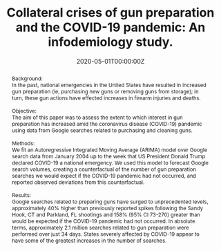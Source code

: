 ---
title: "Collateral crises of gun preparation and the COVID-19 pandemic: An infodemiology study."

authors:
- "admin"
- "John W Ayers"
- "Mark Dredze"
- "Nicholas Suplina"
- "Sarah Burd-Sharps"
date: "2020-05-01T00:00:00Z"
doi: "10.2196/19369"
venue: "JMIR Public Health and Surveillance"
publishDate: "2017-01-01T00:00:00Z"
publication_types: ["2"]
abstract: "Background:<br>In the past, national emergencies in the United States have resulted in increased gun preparation (ie, purchasing new guns or removing guns from storage); in turn, these gun actions have effected increases in firearm injuries and deaths.<br><br>Objective:<br>The aim of this paper was to assess the extent to which interest in gun preparation has increased amid the coronavirus disease (COVID-19) pandemic using data from Google searches related to purchasing and cleaning guns.<br><br>Methods:<br>We fit an Autoregressive Integrated Moving Average (ARIMA) model over Google search data from January 2004 up to the week that US President Donald Trump declared COVID-19 a national emergency. We used this model to forecast Google search volumes, creating a counterfactual of the number of gun preparation searches we would expect if the COVID-19 pandemic had not occurred, and reported observed deviations from this counterfactual.<br><br>Results:<br>Google searches related to preparing guns have surged to unprecedented levels, approximately 40% higher than previously reported spikes following the Sandy Hook, CT and Parkland, FL shootings and 158% (95% CI 73-270) greater than would be expected if the COVID-19 pandemic had not occurred. In absolute terms, approximately 2.1 million searches related to gun preparation were performed over just 34 days. States severely affected by COVID-19 appear to have some of the greatest increases in the number of searches."
summary: "Caputi, T. L., Ayers, J. W., Dredze, M., Suplina, N., & Burd-Sharps, S. (2020). Collateral Crises of Gun Preparation and the COVID-19 Pandemic: Infodemiology Study. JMIR Public Health and Surveillance, 6(2), e19369. doi:10.2196/19369"
tags: 
featured: false
links:
- name: Paper Link
  url: "https://publichealth.jmir.org/2020/2/e19369/"
url_pdf: "/files/JMIR-2020.pdf"
image:
  focal_point: ""
  preview_only: false
---
